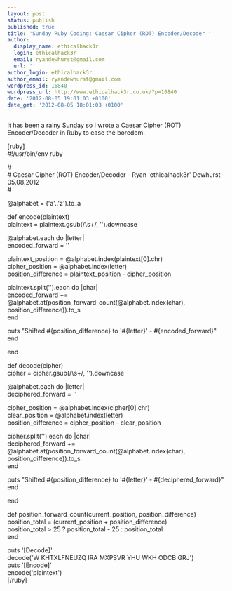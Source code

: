 ```yaml
---
layout: post
status: publish
published: true
title: 'Sunday Ruby Coding: Caesar Cipher (ROT) Encoder/Decoder '
author:
  display_name: ethicalhack3r
  login: ethicalhack3r
  email: ryandewhurst@gmail.com
  url: ''
author_login: ethicalhack3r
author_email: ryandewhurst@gmail.com
wordpress_id: 16840
wordpress_url: http://www.ethicalhack3r.co.uk/?p=16840
date: '2012-08-05 19:01:03 +0100'
date_gmt: '2012-08-05 18:01:03 +0100'
---
```

<p>It has been a rainy Sunday so I wrote a Caesar Cipher (ROT) Encoder/Decoder in Ruby to ease the boredom.</p>
<p>[ruby]<br />
#!/usr/bin/env ruby</p>
<p>#<br />
# Caesar Cipher (ROT) Encoder/Decoder - Ryan 'ethicalhack3r' Dewhurst - 05.08.2012<br />
#</p>
<p>@alphabet = ('a'..'z').to_a</p>
<p>def encode(plaintext)<br />
  plaintext = plaintext.gsub(/\s+/, '').downcase</p>
<p>  @alphabet.each do |letter|<br />
    encoded_forward = ''</p>
<p>    plaintext_position = @alphabet.index(plaintext[0].chr)<br />
    cipher_position = @alphabet.index(letter)<br />
    position_difference = plaintext_position - cipher_position</p>
<p>    plaintext.split('').each do |char|<br />
      encoded_forward += @alphabet.at(position_forward_count(@alphabet.index(char), position_difference)).to_s<br />
    end</p>
<p>    puts "Shifted #{position_difference} to '#{letter}' - #{encoded_forward}"<br />
  end</p>
<p>end</p>
<p>def decode(cipher)<br />
  cipher = cipher.gsub(/\s+/, '').downcase</p>
<p>  @alphabet.each do |letter|<br />
    deciphered_forward = ''</p>
<p>    cipher_position = @alphabet.index(cipher[0].chr)<br />
    clear_position = @alphabet.index(letter)<br />
    position_difference = cipher_position - clear_position</p>
<p>    cipher.split('').each do |char|<br />
      deciphered_forward += @alphabet.at(position_forward_count(@alphabet.index(char), position_difference)).to_s<br />
    end</p>
<p>    puts "Shifted #{position_difference} to '#{letter}' - #{deciphered_forward}"<br />
  end</p>
<p>end</p>
<p>def position_forward_count(current_position, position_difference)<br />
  position_total = (current_position + position_difference)<br />
  position_total > 25 ? position_total - 25 : position_total<br />
end</p>
<p>puts '[Decode]'<br />
decode('W KHTXLFNEUZQ IRA MXPSVR  YHU WKH ODCB GRJ')<br />
puts '[Encode]'<br />
encode('plaintext')<br />
[/ruby]</p>
